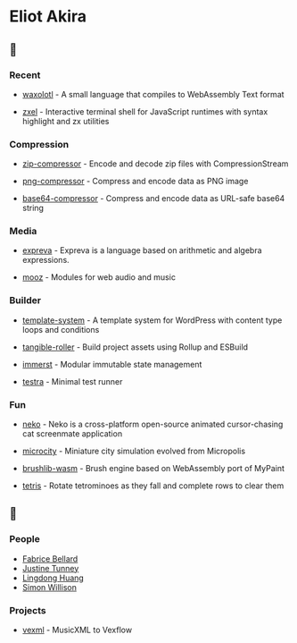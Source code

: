 # Eliot Akira

## :seedling:

### Recent

- [waxolotl](https://github.com/eliot-akira/waxolotl) - A small language that compiles to WebAssembly Text format

- [zxel](https://github.com/eliot-akira/zxel) - Interactive terminal shell for JavaScript runtimes with syntax highlight and zx utilities

### Compression

- [zip-compressor](https://github.com/eliot-akira/zip-compressor) - Encode and decode zip files with CompressionStream

- [png-compressor](https://github.com/eliot-akira/png-compressor) - Compress and encode data as PNG image

- [base64-compressor](https://github.com/eliot-akira/base64-compressor) - Compress and encode data as URL-safe base64 string

### Media

- [expreva](https://github.com/expreva/expreva) - Expreva is a language based on arithmetic and algebra expressions.

- [mooz](https://github.com/moozap/mooz) - Modules for web audio and music

### Builder

- [template-system](https://github.com/TangibleInc/template-system) - A template system for WordPress with content type loops and conditions 

- [tangible-roller](https://github.com/TangibleInc/tangible-roller) - Build project assets using Rollup and ESBuild 

- [immerst](https://github.com/eliot-akira/immerst) - Modular immutable state management

- [testra](https://github.com/eliot-akira/testra) - Minimal test runner

### Fun

- [neko](https://github.com/eliot-akira/neko) - Neko is a cross-platform open-source animated cursor-chasing cat screenmate application

- [microcity](https://github.com/eliot-akira/microcity) - Miniature city simulation evolved from Micropolis

- [brushlib-wasm](https://github.com/eliot-akira/brushlib-wasm) - Brush engine based on WebAssembly port of MyPaint

- [tetris](https://github.com/eliot-akira/tetris) - Rotate tetrominoes as they fall and complete rows to clear them

## :eyes:

### People

- [Fabrice Bellard](https://bellard.org/)
- [Justine Tunney](https://github.com/jart)
- [Lingdong Huang](https://github.com/LingDong-)
- [Simon Willison](https://github.com/simonw)

### Projects

- [vexml](https://github.com/stringsync/vexml) - MusicXML to Vexflow

